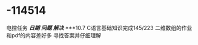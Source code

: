 # -114514
电控任务
***日期***                       ***问题***                            ***解决***
***10.7 C语言基础知识完成145/223      二维数组的作业和pdf的内容差好多       寻找答案并仔细理解    
